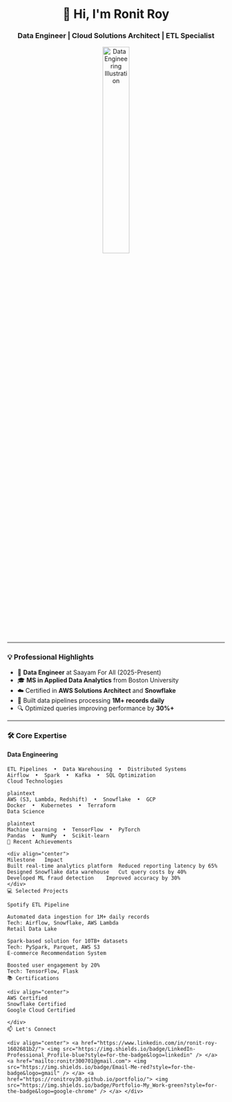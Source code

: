 <h1 align="center">👋 Hi, I'm Ronit Roy</h1>
<h3 align="center">Data Engineer | Cloud Solutions Architect | ETL Specialist</h3>

<div align="center">
  <img src="https://raw.githubusercontent.com/ronitroy30/ronitroy30/main/images/hand-coding-concept-illustration_114360-8113.jpg.avif" width="35%" alt="Data Engineering Illustration">
</div>

---

### 💡 Professional Highlights

- 🏢 **Data Engineer** at Saayam For All (2025-Present)
- 🎓 **MS in Applied Data Analytics** from Boston University
- ☁️ Certified in **AWS Solutions Architect** and **Snowflake**
- 🚀 Built data pipelines processing **1M+ records daily**
- 🔍 Optimized queries improving performance by **30%+**

---

### 🛠️ Core Expertise

#### **Data Engineering**
```plaintext
ETL Pipelines  •  Data Warehousing  •  Distributed Systems  
Airflow  •  Spark  •  Kafka  •  SQL Optimization
Cloud Technologies

plaintext
AWS (S3, Lambda, Redshift)  •  Snowflake  •  GCP  
Docker  •  Kubernetes  •  Terraform
Data Science

plaintext
Machine Learning  •  TensorFlow  •  PyTorch  
Pandas  •  NumPy  •  Scikit-learn
🏅 Recent Achievements

<div align="center">
Milestone	Impact
Built real-time analytics platform	Reduced reporting latency by 65%
Designed Snowflake data warehouse	Cut query costs by 40%
Developed ML fraud detection	Improved accuracy by 30%
</div>
💻 Selected Projects

Spotify ETL Pipeline

Automated data ingestion for 1M+ daily records
Tech: Airflow, Snowflake, AWS Lambda
Retail Data Lake

Spark-based solution for 10TB+ datasets
Tech: PySpark, Parquet, AWS S3
E-commerce Recommendation System

Boosted user engagement by 20%
Tech: TensorFlow, Flask
📚 Certifications

<div align="center">
AWS Certified
Snowflake Certified
Google Cloud Certified

</div>
📫 Let's Connect

<div align="center"> <a href="https://www.linkedin.com/in/ronit-roy-1602681b2/"> <img src="https://img.shields.io/badge/LinkedIn-Professional_Profile-blue?style=for-the-badge&logo=linkedin" /> </a> <a href="mailto:ronitr300701@gmail.com"> <img src="https://img.shields.io/badge/Email-Me-red?style=for-the-badge&logo=gmail" /> </a> <a href="https://ronitroy30.github.io/portfolio/"> <img src="https://img.shields.io/badge/Portfolio-My_Work-green?style=for-the-badge&logo=google-chrome" /> </a> </div> 
